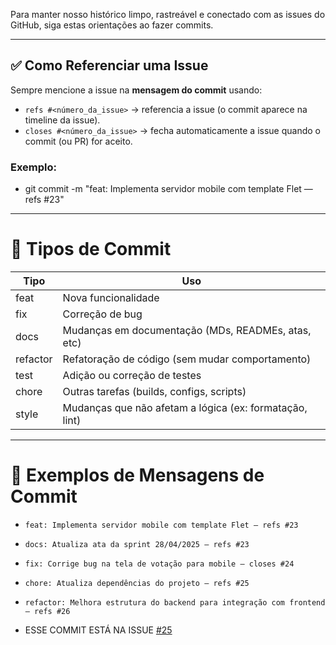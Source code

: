 Para manter nosso histórico limpo, rastreável e conectado com as issues do GitHub, siga estas orientações ao fazer commits.

---

## ✅ Como Referenciar uma Issue

Sempre mencione a issue na **mensagem do commit** usando:

- `refs #<número_da_issue>` → referencia a issue (o commit aparece na timeline da issue).
- `closes #<número_da_issue>` → fecha automaticamente a issue quando o commit (ou PR) for aceito.

### Exemplo:
- git commit -m "feat: Implementa servidor mobile com template Flet — refs #23"



---

# 🚀 Tipos de Commit

| Tipo      | Uso                                                    |
|-----------|---------------------------------------------------------|
| feat      | Nova funcionalidade                                     |
| fix       | Correção de bug                                         |
| docs      | Mudanças em documentação (MDs, READMEs, atas, etc)      |
| refactor  | Refatoração de código (sem mudar comportamento)         |
| test      | Adição ou correção de testes                            |
| chore     | Outras tarefas (builds, configs, scripts)               |
| style     | Mudanças que não afetam a lógica (ex: formatação, lint) |

---

# 🎯 Exemplos de Mensagens de Commit

- `feat: Implementa servidor mobile com template Flet — refs #23`
- `docs: Atualiza ata da sprint 28/04/2025 — refs #23`
- `fix: Corrige bug na tela de votação para mobile — closes #24`
- `chore: Atualiza dependências do projeto — refs #25`
- `refactor: Melhora estrutura do backend para integração com frontend — refs #26`

- ESSE COMMIT ESTÁ NA ISSUE [#25](https://github.com/unb-mds/2025-1-Squad06/issues/25)
